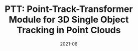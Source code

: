 ---
title: "PTT: Point-Track-Transformer Module for 3D Single Object Tracking in Point Clouds"
excerpt: 'Jiayao Shan, Sifan Zhou, Zheng Fang, **Yubo Cui**'
collection: publications
permalink: /publication/ptt
date: 2021-06
venue: 'IEEE International Conference on Intelligent Robots and Systems (IROS) 2021'
paperurl: '/files/PTT.pdf'
link: 'https://ieeexplore.ieee.org/document/9636821'
github: 'https://github.com/shanjiayao/PTT'
citation: 'J. Shan, S. Zhou, Z. Fang and Y. Cui, "PTT: Point-Track-Transformer Module for 3D Single Object Tracking in Point Clouds," 2021 IEEE/RSJ International Conference on Intelligent Robots and Systems (IROS), Prague, Czech Republic, 2021, pp. 1310-1316, doi: 10.1109/IROS51168.2021.9636821.'
---
